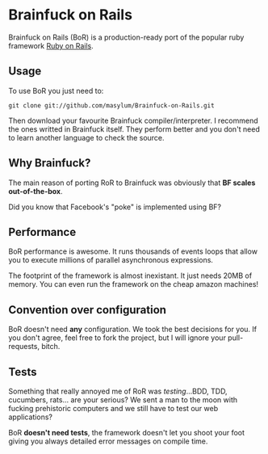 # Brainfuck on Rails

Brainfuck on Rails (BoR) is a production-ready port of the popular ruby framework [Ruby on Rails](https://github.com/rails/rails).

## Usage

To use BoR you just need to:

    git clone git://github.com/masylum/Brainfuck-on-Rails.git

Then download your favourite Brainfuck compiler/interpreter. I recommend the ones writted in Brainfuck itself. They perform better and you don't need to learn another language to check the source.

## Why Brainfuck?

The main reason of porting RoR to Brainfuck was obviously that **BF scales out-of-the-box**.

Did you know that Facebook's "poke" is implemented using BF?

## Performance

BoR performance is awesome. It runs thousands of events loops that allow you to execute millions of parallel asynchronous expressions.

The footprint of the framework is almost inexistant. It just needs 20MB of memory. You can even run the framework on the cheap amazon machines!

## Convention over configuration

BoR doesn't need **any** configuration. We took the best decisions for you. If you don't agree, feel free to fork the project, but I will ignore your pull-requests, bitch.

## Tests

Something that really annoyed me of RoR was _testing_...BDD, TDD, cucumbers, rats... are your serious? We sent a man to the moon with fucking prehistoric computers and we still have to test our web applications?

BoR **doesn't need tests**, the framework doesn't let you shoot your foot giving you always detailed error messages on compile time.
